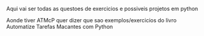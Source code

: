 Aqui vai ser todas as questoes de exercicios e possiveis projetos em python

Aonde tiver ATMcP quer dizer que sao exemplos/exercicios do livro
Automatize Tarefas Macantes com Python
